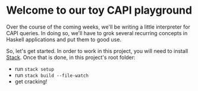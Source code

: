 # Welcome to our toy CAPI playground

Over the course of the coming weeks, we'll be writing a little interpreter for CAPI queries. In doing so, we'll have to grok several recurring concepts in Haskell applications and put them to good use.

So, let's get started. In order to work in this project, you will need to install [Stack](https://docs.haskellstack.org/en/stable/README/). Once that is done, in this project's root folder:

- run `stack setup`
- run `stack build --file-watch`
- get cracking!